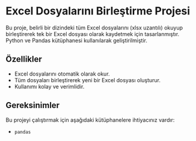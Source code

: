 # Excel Dosyalarını Birleştirme Projesi

Bu proje, belirli bir dizindeki tüm Excel dosyalarını (xlsx uzantılı) okuyup birleştirerek tek bir Excel dosyası olarak kaydetmek için tasarlanmıştır. Python ve Pandas kütüphanesi kullanılarak geliştirilmiştir.

## Özellikler

- Excel dosyalarını otomatik olarak okur.
- Tüm dosyaları birleştirerek yeni bir Excel dosyası oluşturur.
- Kullanımı kolay ve verimlidir.

## Gereksinimler

Bu projeyi çalıştırmak için aşağıdaki kütüphanelere ihtiyacınız vardır:

- `pandas`
